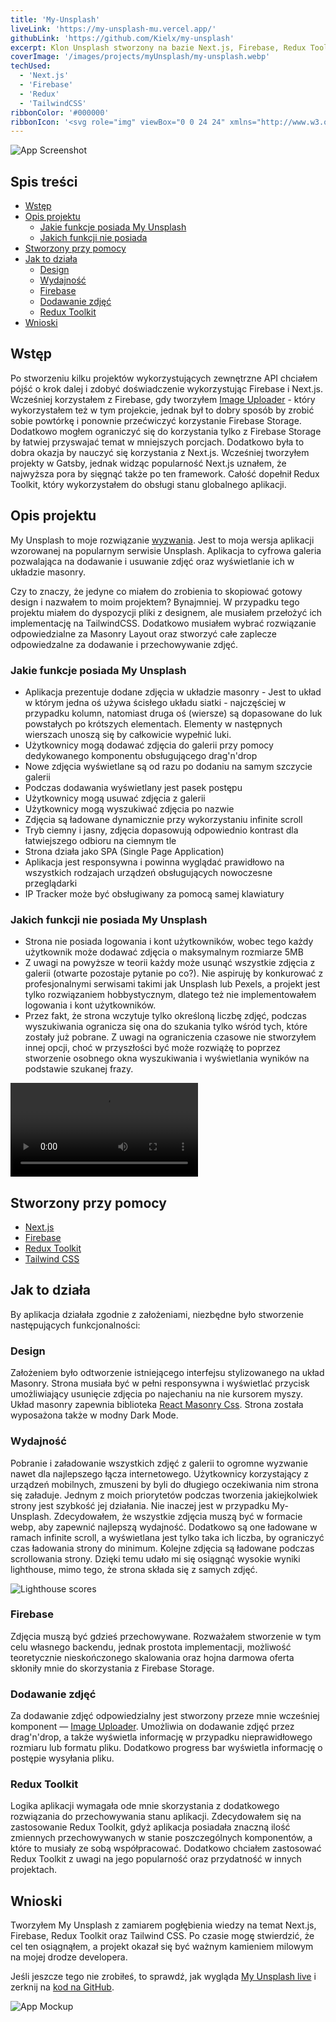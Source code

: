 ```yaml
---
title: 'My-Unsplash'
liveLink: 'https://my-unsplash-mu.vercel.app/'
githubLink: 'https://github.com/Kielx/my-unsplash'
excerpt: Klon Unsplash stworzony na bazie Next.js, Firebase, Redux Toolkit oraz Tailwind CSS.
coverImage: '/images/projects/myUnsplash/my-unsplash.webp'
techUsed:
  - 'Next.js'
  - 'Firebase'
  - 'Redux'
  - 'TailwindCSS'
ribbonColor: '#000000'
ribbonIcon: '<svg role="img" viewBox="0 0 24 24" xmlns="http://www.w3.org/2000/svg"><title>Next.js</title><path fill="white" d="M11.5725 0c-.1763 0-.3098.0013-.3584.0067-.0516.0053-.2159.021-.3636.0328-3.4088.3073-6.6017 2.1463-8.624 4.9728C1.1004 6.584.3802 8.3666.1082 10.255c-.0962.659-.108.8537-.108 1.7474s.012 1.0884.108 1.7476c.652 4.506 3.8591 8.2919 8.2087 9.6945.7789.2511 1.6.4223 2.5337.5255.3636.04 1.9354.04 2.299 0 1.6117-.1783 2.9772-.577 4.3237-1.2643.2065-.1056.2464-.1337.2183-.1573-.0188-.0139-.8987-1.1938-1.9543-2.62l-1.919-2.592-2.4047-3.5583c-1.3231-1.9564-2.4117-3.556-2.4211-3.556-.0094-.0026-.0187 1.5787-.0235 3.509-.0067 3.3802-.0093 3.5162-.0516 3.596-.061.115-.108.1618-.2064.2134-.075.0374-.1408.0445-.495.0445h-.406l-.1078-.068a.4383.4383 0 01-.1572-.1712l-.0493-.1056.0053-4.703.0067-4.7054.0726-.0915c.0376-.0493.1174-.1125.1736-.143.0962-.047.1338-.0517.5396-.0517.4787 0 .5584.0187.6827.1547.0353.0377 1.3373 1.9987 2.895 4.3608a10760.433 10760.433 0 004.7344 7.1706l1.9002 2.8782.096-.0633c.8518-.5536 1.7525-1.3418 2.4657-2.1627 1.5179-1.7429 2.4963-3.868 2.8247-6.134.0961-.6591.1078-.854.1078-1.7475 0-.8937-.012-1.0884-.1078-1.7476-.6522-4.506-3.8592-8.2919-8.2087-9.6945-.7672-.2487-1.5836-.42-2.4985-.5232-.169-.0176-1.0835-.0366-1.6123-.037zm4.0685 7.217c.3473 0 .4082.0053.4857.047.1127.0562.204.1642.237.2767.0186.061.0234 1.3653.0186 4.3044l-.0067 4.2175-.7436-1.14-.7461-1.14v-3.066c0-1.982.0093-3.0963.0234-3.1502.0375-.1313.1196-.2346.2323-.2955.0961-.0494.1313-.054.4997-.054z"/></svg>'
---
```


![App Screenshot](/images/projects/myUnsplash/my-unsplash.webp#postMiniImage 'Screenshot of app')

## Spis treści

- [Wstęp](#wstęp)
- [Opis projektu](#opis-projektu)
  - [Jakie funkcje posiada My Unsplash](#jakie-funkcje-posiada-my-unsplash)
  - [Jakich funkcji nie posiada](#jakich-funkcji-nie-posiada)
- [Stworzony przy pomocy](#stworzony-przy-pomocy)
- [Jak to działa](#jak-to-działa)
  - [Design](#design)
  - [Wydajność](#wydajność)
  - [Firebase](#firebase)
  - [Dodawanie zdjęć](#dodawanie-zdjęć)
  - [Redux Toolkit](#redux-toolkit)
- [Wnioski](#wnioski)

## Wstęp

Po stworzeniu kilku projektów wykorzystujących zewnętrzne API chciałem pójść o krok dalej i zdobyć doświadczenie wykorzystując Firebase i Next.js. Wcześniej korzystałem z Firebase, gdy tworzyłem [Image Uploader](https://github.com/Kielx/image-uploader) - który wykorzystałem też w tym projekcie, jednak był to dobry sposób by zrobić sobie powtórkę i ponownie przećwiczyć korzystanie Firebase Storage. Dodatkowo mogłem ograniczyć się do korzystania tylko z Firebase Storage by łatwiej przyswajać temat w mniejszych porcjach. Dodatkowo była to dobra okazja by nauczyć się korzystania z Next.js. Wcześniej tworzyłem projekty w Gatsby, jednak widząc popularność Next.js uznałem, że najwyższa pora by sięgnąć także po ten framework. Całość dopełnił Redux Toolkit, który wykorzystałem do obsługi stanu globalnego aplikacji.

## Opis projektu

My Unsplash to moje rozwiązanie [wyzwania](https://devchallenges.io/challenges/rYyhwJAxMfES5jNQ9YsP). Jest to moja wersja aplikacji wzorowanej na popularnym serwisie Unsplash. Aplikacja to cyfrowa galeria pozwalająca na dodawanie i usuwanie zdjęć oraz wyświetlanie ich w układzie masonry.

Czy to znaczy, że jedyne co miałem do zrobienia to skopiować gotowy design i nazwałem to moim projektem? Bynajmniej. W przypadku tego projektu miałem do dyspozycji pliki z designem, ale musiałem przełożyć ich implementację na TailwindCSS. Dodatkowo musiałem wybrać rozwiązanie odpowiedzialne za Masonry Layout oraz stworzyć całe zaplecze odpowiedzalne za dodawanie i przechowywanie zdjęć.

### Jakie funkcje posiada My Unsplash

- Aplikacja prezentuje dodane zdjęcia w układzie masonry - Jest to układ w którym jedna oś używa ścisłego układu siatki - najczęściej w przypadku kolumn, natomiast druga oś (wiersze) są dopasowane do luk powstałych po krótszych elementach. Elementy w następnych wierszach unoszą się by całkowicie wypełnić luki.
- Użytkownicy mogą dodawać zdjęcia do galerii przy pomocy dedykowanego komponentu obsługującego drag'n'drop
- Nowe zdjęcia wyświetlane są od razu po dodaniu na samym szczycie galerii
- Podczas dodawania wyświetlany jest pasek postępu
- Użytkownicy mogą usuwać zdjęcia z galerii
- Użytkownicy mogą wyszukiwać zdjęcia po nazwie
- Zdjęcia są ładowane dynamicznie przy wykorzystaniu infinite scroll
- Tryb ciemny i jasny, zdjęcia dopasowują odpowiednio kontrast dla łatwiejszego odbioru na ciemnym tle
- Strona działa jako SPA (Single Page Application)
- Aplikacja jest responsywna i powinna wyglądać prawidłowo na wszystkich rodzajach urządzeń obsługujących nowoczesne przeglądarki
- IP Tracker może być obsługiwany za pomocą samej klawiatury

### Jakich funkcji nie posiada My Unsplash

- Strona nie posiada logowania i kont użytkowników, wobec tego każdy użytkownik może dodawać zdjęcia o maksymalnym rozmiarze 5MB
- Z uwagi na powyższe w teorii każdy może usunąć wszystkie zdjęcia z galerii (otwarte pozostaje pytanie po co?). Nie aspiruję by konkurować z profesjonalnymi serwisami takimi jak Unsplash lub Pexels, a projekt jest tylko rozwiązaniem hobbystycznym, dlatego też nie implementowałem logowania i kont użytkowników.
- Przez fakt, że strona wczytuje tylko określoną liczbę zdjęć, podczas wyszukiwania ogranicza się ona do szukania tylko wśród tych, które zostały już pobrane. Z uwagi na ograniczenia czasowe nie stworzyłem innej opcji, choć w przyszłości być może rozwiążę to poprzez stworzenie osobnego okna wyszukiwania i wyświetlania wyników na podstawie szukanej frazy.

![Film przedstawiający działanie aplikacji](/images/projects/myUnsplash/myUnsplash.mp4#postVideo)

## Stworzony przy pomocy

- [Next.js](https://nextjs.org/)
- [Firebase](https://firebase.google.com/)
- [Redux Toolkit](https://redux-toolkit.js.org/)
- [Tailwind CSS](https://tailwindcss.com/)

## Jak to działa

By aplikacja działała zgodnie z założeniami, niezbędne było stworzenie następujących funkcjonalności:

### Design

Założeniem było odtworzenie istniejącego interfejsu stylizowanego na układ Masonry. Strona musiała być w pełni responsywna i wyświetlać przycisk umożliwiający usunięcie zdjęcia po najechaniu na nie kursorem myszy. Układ masonry zapewnia biblioteka [React Masonry Css](https://www.npmjs.com/package/react-masonry-css). Strona została wyposażona także w modny Dark Mode.

### Wydajność

Pobranie i załadowanie wszystkich zdjęć z galerii to ogromne wyzwanie nawet dla najlepszego łącza internetowego. Użytkownicy korzystający z urządzeń mobilnych, zmuszeni by byli do długiego oczekiwania nim strona się załaduje. Jednym z moich priorytetów podczas tworzenia jakiejkolwiek strony jest szybkość jej działania. Nie inaczej jest w przypadku My-Unsplash. Zdecydowałem, że wszystkie zdjęcia muszą być w formacie webp, aby zapewnić najlepszą wydajność. Dodatkowo są one ładowane w ramach infinite scroll, a wyświetlana jest tylko taka ich liczba, by ograniczyć czas ładowania strony do minimum. Kolejne zdjęcia są ładowane podczas scrollowania strony. Dzięki temu udało mi się osiągnąć wysokie wyniki lighthouse, mimo tego, że strona składa się z samych zdjęć.

![Lighthouse scores](/images/projects/myUnsplash/my-unsplash-scores.webp#postMiniImage)

### Firebase

Zdjęcia muszą być gdzieś przechowywane. Rozważałem stworzenie w tym celu własnego backendu, jednak prostota implementacji, możliwość teoretycznie nieskończonego skalowania oraz hojna darmowa oferta skłoniły mnie do skorzystania z Firebase Storage.

### Dodawanie zdjęć

Za dodawanie zdjęć odpowiedzialny jest stworzony przeze mnie wcześniej komponent — [Image Uploader](https://github.com/Kielx/image-uploader). Umożliwia on dodawanie zdjęć przez drag'n'drop, a także wyświetla informację w przypadku nieprawidłowego rozmiaru lub formatu pliku. Dodatkowo progress bar wyświetla informację o postępie wysyłania pliku.

### Redux Toolkit

Logika aplikacji wymagała ode mnie skorzystania z dodatkowego rozwiązania do przechowywania stanu aplikacji. Zdecydowałem się na zastosowanie Redux Toolkit, gdyż aplikacja posiadała znaczną ilość zmiennych przechowywanych w stanie poszczególnych komponentów, a które to musiały ze sobą współpracować. Dodatkowo chciałem zastosować Redux Toolkit z uwagi na jego popularność oraz przydatność w innych projektach.

## Wnioski

Tworzyłem My Unsplash z zamiarem pogłębienia wiedzy na temat Next.js, Firebase, Redux Toolkit oraz Tailwind CSS. Po czasie mogę stwierdzić, że cel ten osiągnąłem, a projekt okazał się być ważnym kamieniem milowym na mojej drodze developera.

Jeśli jeszcze tego nie zrobiłeś, to sprawdź, jak wygląda [My Unsplash live](https://my-unsplash-mu.vercel.app/) i zerknij na [kod na GitHub](https://github.com/Kielx/my-unsplash).

![App Mockup](/images/projects/myUnsplash/my-unsplash2.webp#postMiniImage 'App Mockup')
